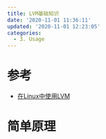 ```yaml
---
title: LVM基础知识
date: '2020-11-01 11:36:11'
updated: '2020-11-01 12:23:05'
categories:
  - 3. Usage
---
```

# 参考

- [在Linux中使用LVM](https://caibaoz.com/blog/2013/04/11/linux-lvm-howto)



# 简单原理

